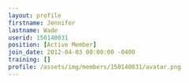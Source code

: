 ```yaml
---
layout: profile
firstname: Jennifer
lastname: Wade
userid: 150140031
position: [Active Member]
join_date: 2012-04-03 00:00:00 -0400
training: []
profile: /assets/img/members/150140031/avatar.png
---
```

